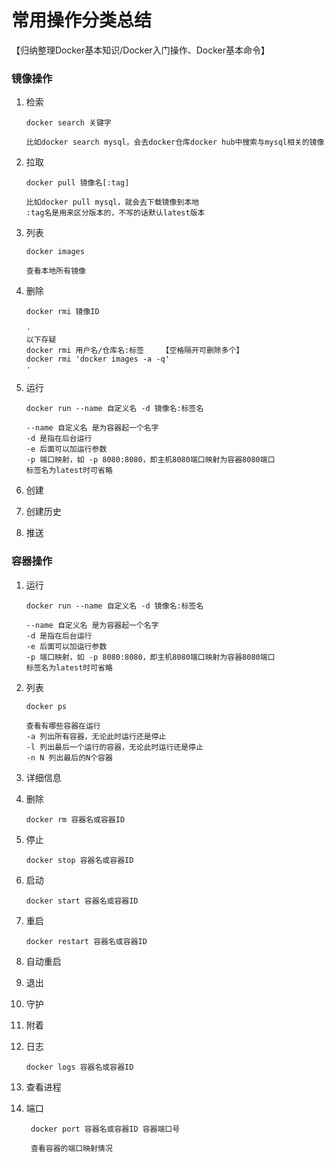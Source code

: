 # 常用操作分类总结
【归纳整理Docker基本知识/Docker入门操作、Docker基本命令】

### 镜像操作  

1. 检索 

   ```
   docker search 关键字
   
   比如docker search mysql，会去docker仓库docker hub中搜索与mysql相关的镜像 
   ```

2. 拉取 

   ```
   docker pull 镜像名[:tag] 
   
   比如docker pull mysql，就会去下载镜像到本地 
   :tag名是用来区分版本的，不写的话默认latest版本
   ```

3. 列表 

   ```
   docker images
   
   查看本地所有镜像 
   ```

4. 删除 

   ```
   docker rmi 镜像ID
   
   ·
   以下存疑
   docker rmi 用户名/仓库名:标签	【空格隔开可删除多个】
   docker rmi 'docker images -a -q'
   · 
   ```

5. 运行 

   ```
   docker run --name 自定义名 -d 镜像名:标签名
   
   --name 自定义名 是为容器起一个名字
   -d 是指在后台运行
   -e 后面可以加运行参数
   -p 端口映射，如 -p 8080:8080，即主机8080端口映射为容器8080端口
   标签名为latest时可省略
   ```

6. 创建

7. 创建历史

8. 推送

### 容器操作
1. 运行 

   ```
   docker run --name 自定义名 -d 镜像名:标签名
   
   --name 自定义名 是为容器起一个名字
   -d 是指在后台运行
   -e 后面可以加运行参数
   -p 端口映射，如 -p 8080:8080，即主机8080端口映射为容器8080端口
   标签名为latest时可省略
   ```

2. 列表 

   ```
   docker ps
   
   查看有哪些容器在运行
   -a 列出所有容器，无论此时运行还是停止
   -l 列出最后一个运行的容器，无论此时运行还是停止
   -n N 列出最后的N个容器
   ```

3. 详细信息

4. 删除 

   ```
   docker rm 容器名或容器ID
   ```

5. 停止 

   ```
   docker stop 容器名或容器ID
   ```

6. 启动 

   ```
   docker start 容器名或容器ID
   ```

7. 重启 

   ```
   docker restart 容器名或容器ID
   ```

8. 自动重启

9. 退出

10. 守护

11. 附着

12. 日志 

    ```
    docker logs 容器名或容器ID
    ```

13. 查看进程

14. 端口

    ```
     docker port 容器名或容器ID 容器端口号
     
     查看容器的端口映射情况
    ```